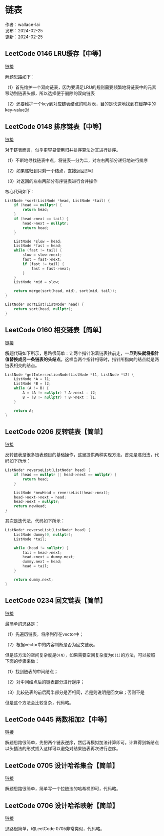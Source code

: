 # 链表

作者：wallace-lai </br>
发布：2024-02-25 </br>
更新：2024-02-25 <br>

## LeetCode 0146 LRU缓存【中等】
[链接](https://leetcode.cn/problems/lru-cache/description/)

解题思路如下：

（1）首先维护一个双向链表，因为要满足LRU的规则需要频繁地将链表中的元素移动到链表头部，所以选择便于删除的双向链表

（2）还要维护一个key到对应链表结点的映射表，目的是快速地找到在缓存中的key-value对

## LeetCode 0148 排序链表【中等】
[链接](https://leetcode.cn/problems/sort-list/description/)

对于链表而言，似乎更容易使用归并排序算法对其进行排序。

（1）不断地寻找链表中点，将链表一分为二，对左右两部分递归地进行排序

（2）如果递归到只剩一个结点，直接返回即可

（3）对返回的左右两部分有序链表进行合并操作

核心代码如下：

```cpp
ListNode *sort(ListNode *head, ListNode *tail) {
    if (head == nullptr) {
        return head;
    }
    if (head->next == tail) {
        head->next = nullptr;
        return head;
    }

    ListNode *slow = head;
    ListNode *fast = head;
    while (fast != tail) {
        slow = slow->next;
        fast = fast->next;
        if (fast != tail) {
            fast = fast->next;
        }
    }
    ListNode *mid = slow;

    return merge(sort(head, mid), sort(mid, tail));
}

ListNode* sortList(ListNode* head) {
    return sort(head, nullptr);
}
```

## LeetCode 0160 相交链表【简单】
[链接](https://leetcode.cn/problems/intersection-of-two-linked-lists/description/)

解题代码如下所示，思路很简单：让两个指针沿着链表往前走，**一旦到头就将指针值替换成另一条链表的头结点**。这样当两个指针相等时，指针所指向的结点就是两链表相交的结点。

```cpp
ListNode *getIntersectionNode(ListNode *l1, ListNode *l2) {
    ListNode *A = l1;
    ListNode *B = l2;
    while (A != B) {
        A = (A != nullptr) ? A->next : l2;
        B = (B != nullptr) ? B->next : l1;
    }

    return A;
}
```

## LeetCode 0206 反转链表【简单】
[链接](https://leetcode.cn/problems/reverse-linked-list/description/)

反转链表是很多链表题目的基础操作，这里提供两种实现方法。首先是递归法，代码如下所示：

```cpp
ListNode* reverseList(ListNode* head) {
    if (head == nullptr || head->next == nullptr) {
        return head;
    }

    ListNode *newHead = reverseList(head->next);
    head->next->next = head;
    head->next = nullptr;
    return newHead;
}
```

其次是迭代法，代码如下所示：

```cpp
ListNode* reverseList(ListNode* head) {
    ListNode dummy(0, nullptr);
    ListNode *tail;

    while (head != nullptr) {
        tail = head->next;
        head->next = dummy.next;
        dummy.next = head;
        head = tail;
    }

    return dummy.next;
}
```

## LeetCode 0234 回文链表【简单】
[链接](https://leetcode.cn/problems/palindrome-linked-list/description/)

最简单的思路是：

（1）先遍历链表，将序列存在vector中；

（2）根据vector中的内容判断是否为回文链表。

但是该方法的空间复杂度是`O(N)`，如果需要空间复杂度为`O(1)`的方法，可以按照下面的步骤来做：

（1）找到链表的中间结点；

（2）对中间结点后的链表部分进行逆序；

（3）比较链表的前后两半部分是否相同，若是则说明是回文串；否则不是

但是这个方法会比较复杂，代码略。



## LeetCode 0445 两数相加2【中等】
[链接](https://leetcode.cn/problems/add-two-numbers-ii/description/)

解题思路很简单，先把两个链表逆序，然后再模拟加法计算即可。计算得到新结点以头插法的形式插入这样可以避免对结果链表再次进行逆序。


## LeetCode 0705 设计哈希集合【简单】
[链接](https://leetcode.cn/problems/design-hashset/description/)

解题思路很简单，简单写一个拉链法的哈希桶即可，代码略。

## LeetCode 0706 设计哈希映射【简单】
[链接](https://leetcode.cn/problems/design-hashmap/description/)

思路很简单，和LeetCode 0705非常类似，代码略。

